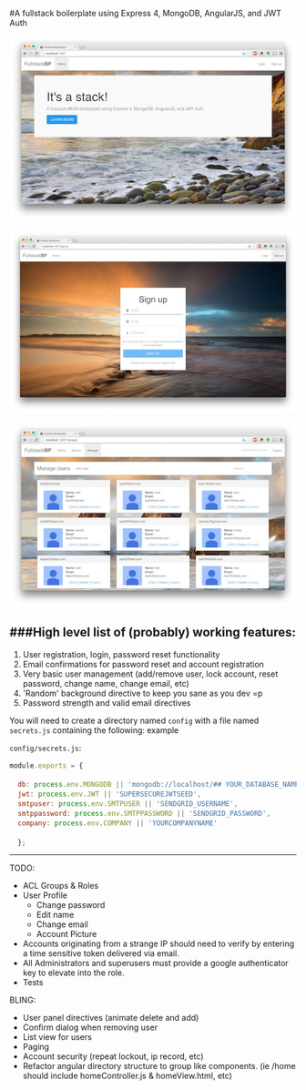 #A fullstack boilerplate using Express 4, MongoDB, AngularJS, and JWT Auth

![Jumbo](public/images/jumbo.jpg)

![signup](public/images/signup.jpg)

![users](public/images/users.jpg)

###High level list of (probably) working features:
------------------------------------------
1. User registration, login, password reset functionality
2. Email confirmations for password reset and account registration
3. Very basic user management (add/remove user, lock account, reset password, change name, change email, etc)
4. 'Random' background directive to keep you sane as you dev =p
5. Password strength and valid email directives

You will need to create a directory named `config` with a file named `secrets.js` containing the following:
example

`config/secrets.js`:
```javascript
module.exports = {

  db: process.env.MONGODB || 'mongodb://localhost/## YOUR_DATABASE_NAME ##',
  jwt: process.env.JWT || 'SUPERSECUREJWTSEED',
  smtpuser: process.env.SMTPUSER || 'SENDGRID_USERNAME',
  smtppassword: process.env.SMTPPASSWORD || 'SENDGRID_PASSWORD',
  company: process.env.COMPANY || 'YOURCOMPANYNAME'

  };
```

-------------------------------------------

TODO:
* ACL Groups & Roles
* User Profile
  - Change password
  - Edit name
  - Change email
  - Account Picture
* Accounts originating from a strange IP should need to verify by entering a time sensitive token
delivered via email.
* All Administrators and superusers must provide a google authenticator key to elevate into the role.
* Tests

BLING:
  * User panel directives (animate delete and add)
  * Confirm dialog when removing user
  * List view for users
  * Paging
  * Account security (repeat lockout, ip record, etc)
  * Refactor angular directory structure to group like components. (ie /home should include homeController.js & homeView.html, etc)